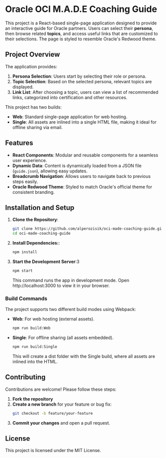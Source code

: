 # Oracle OCI M.A.D.E Coaching Guide

This project is a React-based single-page application designed to provide an interactive guide for Oracle partners. Users can select their **persona**, then browse related **topics**, and access useful links that are customized to their selections. The page is styled to resemble Oracle's Redwood theme.

## Project Overview

The application provides:
1. **Persona Selection**: Users start by selecting their role or persona.
2. **Topic Selection**: Based on the selected persona, relevant topics are displayed.
3. **Link List**: After choosing a topic, users can view a list of recommended links, categorized into certification and other resources.

This project has two builds:
- **Web**: Standard single-page application for web hosting.
- **Single**: All assets are inlined into a single HTML file, making it ideal for offline sharing via email.

## Features

- **React Components**: Modular and reusable components for a seamless user experience.
- **Dynamic Data**: Content is dynamically loaded from a JSON file (`guide.json`), allowing easy updates.
- **Breadcrumb Navigation**: Allows users to navigate back to previous steps easily.
- **Oracle Redwood Theme**: Styled to match Oracle's official theme for consistent branding.

## Installation and Setup

1. **Clone the Repository**:
   ```bash
   git clone https://github.com/alperozisik/oci-made-coaching-guide.git
   cd oci-made-coaching-guide
   ```
2. **Install Dependencies:**:
    ```bash
   npm install
   ```
3. **Start the Development Server**:3
    ```bash
   npm start
   ```
   This command runs the app in development mode. Open http://localhost:3000 to view it in your browser.

### Build Commands
The project supports two different build modes using Webpack:
- **Web**: For web hosting (external assets).
    ```bash
    npm run build:Web
    ```
- **Single**: For offline sharing (all assets embedded).
    ```bash
    npm run build:Single
    ```
    This will create a dist folder with the Single build, where all assets are inlined into the HTML.

## Contributing

Contributions are welcome! Please follow these steps:

1.	**Fork the repository**
2.	**Create a new branch** for your feature or bug fix:
       ```bash
       git checkout -b feature/your-feature
       ```
3. **Commit your changes** and open a pull request. 

## License
This project is licensed under the MIT License.